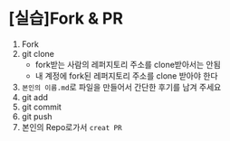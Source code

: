 # [실습]Fork & PR

1. Fork
2. git clone 
   - fork받는 사람의 레퍼지토리 주소를 clone받아서는 안됨
   - 내 계정에 fork된 레퍼지토리 주소를 clone 받아야 한다
3. `본인의 이름.md`로 파일을 만들어서 간단한 후기를 남겨 주세요
4. git add 
5. git commit
6. git push
7. 본인의 Repo로가서 `creat PR`